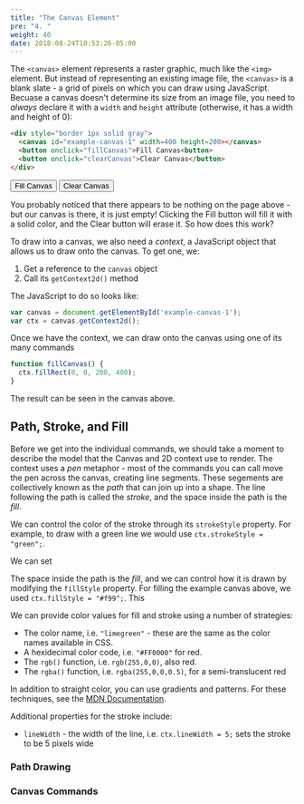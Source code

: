 ```yaml
---
title: "The Canvas Element"
pre: "4. "
weight: 40
date: 2018-08-24T10:53:26-05:00
---
```


The `<canvas>` element represents a raster graphic, much like the `<img>` element.  But instead of representing an existing image file, the `<canvas>` is a blank slate - a grid of pixels on which you can draw using JavaScript.  Becuase a canvas doesn't determine its size from an image file, you need to _always_ declare it with a `width` and `height` attribute (otherwise, it has a width and height of 0):

```html
<div style="border 1px solid gray">
  <canvas id="example-canvas-1" width=400 height=200></canvas>
  <button onclick="fillCanvas">Fill Canvas<button>
  <button onclick="clearCanvas">Clear Canvas</button>
</div>
```

<div style="border 1px solid gray">
  <canvas id="example-canvas" width=400 height=200></canvas>
  <button id="fill-canvas">Fill Canvas</button>
  <button id="clear-canvas">Clear Canvas</button>
</div>
<script>
  var canvas = document.getElementById('example-canvas');
  var ctx = canvas.getContext('2d');
  document.getElementById('fill-canvas').addEventListener('click', (event) => {
    ctx.fillStyle = '#f99';
    ctx.fillRect(0, 0, 200, 400);
  });
  document.getElementById('clear-canvas').addEventListener('click', (event) => {
    ctx.clearRect(0, 0, 200, 400);
  });
</script>

You probably noticed that there appears to be nothing on the page above - but our canvas is there, it is just empty! Clicking the Fill button will fill it with a solid color, and the Clear button will erase it. So how does this work?

To draw into a canvas, we also need a _context_, a JavaScript object that allows us to draw onto the canvas. To get one, we:

1. Get a reference to the `canvas` object
2. Call its `getContext2d()` method

The JavaScript to do so looks like:

```js
var canvas = document.getElementById('example-canvas-1');
var ctx = canvas.getContext2d();
```

Once we have the context, we can draw onto the canvas using one of its many commands 


```js
function fillCanvas() {
  ctx.fillRect(0, 0, 200, 400);
}
```

The result can be seen in the canvas above.

## Path, Stroke, and Fill 

Before we get into the individual commands, we should take a moment to describe the model that the Canvas and 2D context use to render. The context uses a _pen_ metaphor - most of the commands you can call move the pen across the canvas, creating line segments. These segements are collectively known as the _path_ that can join up into a shape.  The line following the path is called the _stroke_, and the space inside the path is the _fill_.

We can control the color of the stroke through its `strokeStyle` property.  For example, to draw with a green line we would use `ctx.strokeStyle = "green";`. 

We can set 

The space inside the path is the _fill_, and we can control how it is drawn by modifying the `fillStyle` property. For filling the example canvas above, we used `ctx.fillStyle = "#f99";`. This 

We can provide color values for fill and stroke using a number of strategies: 
* The color name, i.e. `"limegreen"` - these are the same as the color names available in CSS.
* A hexidecimal color code, i.e. `"#FF0000"` for red.
* The `rgb()` function, i.e. `rgb(255,0,0)`, also red.
* The `rgba()` function, i.e. `rgba(255,0,0,0.5)`, for a semi-translucent red 

In addition to straight color, you can use gradients and patterns.  For these techniques, see the [MDN Documentation](https://developer.mozilla.org/en-US/docs/Web/API/Canvas_API/Tutorial/Applying_styles_and_colors).

Additional properties for the stroke include:
* `lineWidth` - the width of the line, i.e. `ctx.lineWidth = 5;` sets the stroke to be 5 pixels wide

### Path Drawing




### Canvas Commands



